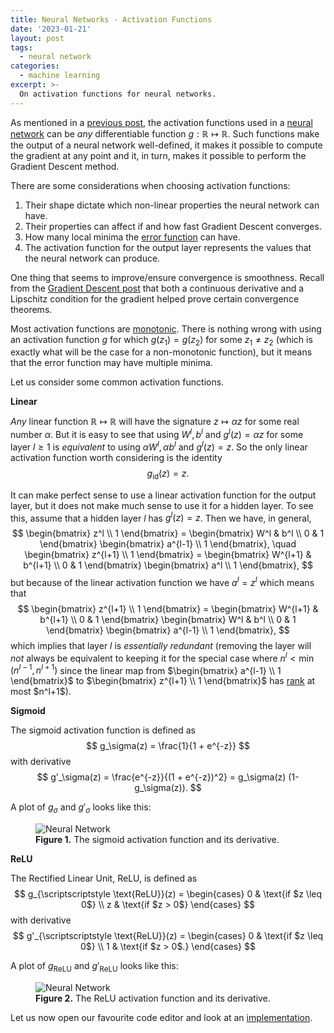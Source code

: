 ```yaml
---
title: Neural Networks - Activation Functions
date: '2023-01-21'
layout: post
tags:
  - neural network
categories:
  - machine learning
excerpt: >-
  On activation functions for neural networks.
---
```

As mentioned in a [previous post](/blog/2023/01/neural-networks-05-gradient-descent), the activation
functions used in a [neural network](/blog/2023/01/neural-networks-02-the-model)
can be *any* differentiable function $g: \mathbb{R} \mapsto \mathbb{R}$.
Such functions make the output of a neural network well-defined, it makes it possible to
compute the gradient at any point and it, in turn, makes it possible to perform the
Gradient Descent method.

There are some considerations when choosing activation functions:
1. Their shape dictate which non-linear properties the neural network can have.
2. Their properties can affect if and how fast Gradient Descent converges.
3. How many local minima the [error function](/blog/2023/01/neural-networks-04-the-optimization-problem)
   can have.
4. The activation function for the output layer represents the values that the
   neural network can produce.

One thing that seems to improve/ensure convergence is smoothness. Recall from the
[Gradient Descent post](/blog/2023/01/neural-networks-05-gradient-descent) that both
a continuous derivative and a Lipschitz condition for the gradient helped prove certain
convergence theorems.

Most activation functions are [monotonic](https://en.wikipedia.org/wiki/Monotonic_function).
There is nothing wrong with using an activation function $g$ for which $g(z_1)=g(z_2)$ for
some $z_1 \neq z_2$ (which is exactly what will be the case for a non-monotonic function),
but it means that the error function may have multiple minima.

Let us consider some common activation functions.

**Linear**

*Any* linear function $\mathbb{R} \mapsto \mathbb{R}$ will have the signature $z \mapsto \alpha z$
for some real number $\alpha$. But it is easy to see that using $W^l, b^l$ and $g^l(z) = \alpha z$
for some layer $l \geq 1$ is *equivalent* to using $\alpha W^l, \alpha b^l$ and $g^l(z) = z$.
So the only linear activation function worth considering is the identity
$$
g_{\text{id}}(z) = z.
$$

It can make perfect sense to use a linear activation function for the output layer, but it does not
make much sense to use it for a hidden layer. To see this, assume that a hidden layer $l$ has
$g^l(z)=z$. Then we have, in general,
$$
\begin{bmatrix} z^l \\ 1 \end{bmatrix}
= \begin{bmatrix} W^l & b^l \\ 0 & 1 \end{bmatrix}
\begin{bmatrix} a^{l-1} \\ 1 \end{bmatrix},
\quad
\begin{bmatrix} z^{l+1} \\ 1 \end{bmatrix}
= \begin{bmatrix} W^{l+1} & b^{l+1} \\ 0 & 1 \end{bmatrix}
\begin{bmatrix} a^l \\ 1 \end{bmatrix},
$$
but because of the linear activation function we have $a^l = z^l$ which means that
$$
\begin{bmatrix} z^{l+1} \\ 1 \end{bmatrix}
= \begin{bmatrix} W^{l+1} & b^{l+1} \\ 0 & 1 \end{bmatrix}
\begin{bmatrix} W^l & b^l \\ 0 & 1 \end{bmatrix}
\begin{bmatrix} a^{l-1} \\ 1 \end{bmatrix},
$$
which implies that layer $l$ is *essentially redundant* (removing the layer will *not* always
be equivalent to keeping it for the special case where $n^l < \min(n^{l-1}, n^{l+1})$ since the
linear map from
$\begin{bmatrix} a^{l-1} \\ 1 \end{bmatrix}$ to $\begin{bmatrix} z^{l+1} \\ 1 \end{bmatrix}$
has [rank](https://en.wikipedia.org/wiki/Rank_(linear_algebra)) at most $n^l+1$).

**Sigmoid**

The sigmoid activation function is defined as
$$
g_\sigma(z) = \frac{1}{1 + e^{-z}}
$$
with derivative
$$
g'_\sigma(z) = \frac{e^{-z}}{(1 + e^{-z})^2} = g_\sigma(z) (1-g_\sigma(z)).
$$

A plot of $g_\sigma$ and $g'_\sigma$ looks like this:
<figure>
  <img src="/media/nn/sigmoid.svg" class="img-responsive" alt="Neural Network">
  <figcaption><strong>Figure 1.</strong> The sigmoid activation function and its derivative.</figcaption>
</figure>

**ReLU**

The Rectified Linear Unit, ReLU, is defined as
$$
g_{\scriptscriptstyle \text{ReLU}}(z) = \begin{cases}
0 & \text{if $z \leq 0$} \\
z & \text{if $z > 0$}
\end{cases}
$$
with derivative
$$
g'_{\scriptscriptstyle \text{ReLU}}(z) = \begin{cases}
0 & \text{if $z \leq 0$} \\
1 & \text{if $z > 0$.}
\end{cases}
$$

A plot of $g_{\scriptscriptstyle \text{ReLU}}$ and $g'_{\scriptscriptstyle \text{ReLU}}$ looks like this:
<figure>
  <img src="/media/nn/relu.svg" class="img-responsive" alt="Neural Network">
  <figcaption><strong>Figure 2.</strong> The ReLU activation function and its derivative.</figcaption>
</figure>

Let us now open our favourite code editor and look at an
[implementation](/blog/2023/01/neural-networks-09-implementation).
